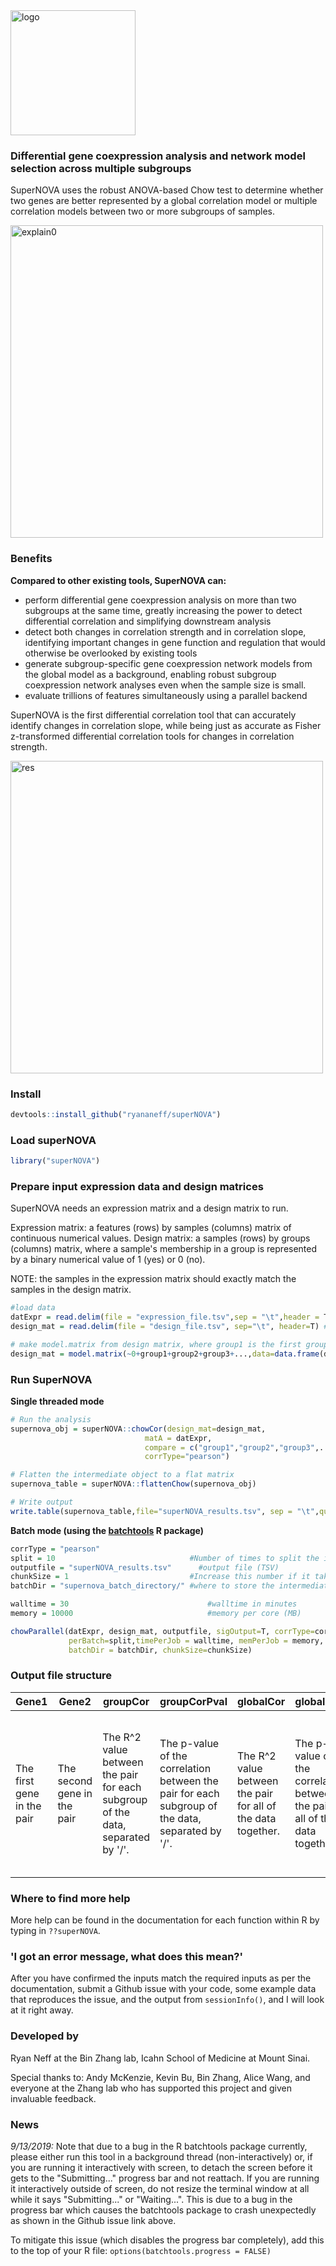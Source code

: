 <img src="https://i.imgur.com/sRIxQAf.png" alt="logo" width=200>

### Differential gene coexpression analysis and network model selection across multiple subgroups

SuperNOVA uses the robust ANOVA-based Chow test to determine whether two genes are better represented by a global correlation model or multiple correlation models between two or more subgroups of samples. 

<img src="https://i.imgur.com/vtRwYLN.png" alt="explain0" width=500>

### Benefits

**Compared to other existing tools, SuperNOVA can:**
* perform differential gene coexpression analysis on more than two subgroups at the same time, greatly increasing the power to detect differential correlation and simplifying downstream analysis 
* detect both changes in correlation strength and in correlation slope, identifying important changes in gene function and regulation that would otherwise be overlooked by existing tools
* generate subgroup-specific gene coexpression network models from the global model as a background, enabling robust subgroup coexpression network analyses even when the sample size is small. 
* evaluate trillions of features simultaneously using a parallel backend

SuperNOVA is the first differential correlation tool that can accurately identify changes in correlation slope, while being just as accurate as Fisher z-transformed differential correlation tools for changes in correlation strength.

<img src="https://i.imgur.com/ww9jlDt.png" alt="res" width=500>

### Install 

```R
devtools::install_github("ryananeff/superNOVA")
```

### Load superNOVA

```R
library("superNOVA")
```

### Prepare input expression data and design matrices

SuperNOVA needs an expression matrix and a design matrix to run.

Expression matrix: a features (rows) by samples (columns) matrix of continuous numerical values.
Design matrix: a samples (rows) by groups (columns) matrix, where a sample's membership in a group is represented by a binary numerical value of 1 (yes) or 0 (no).

NOTE: the samples in the expression matrix should exactly match the samples in the design matrix. 

```R
#load data
datExpr = read.delim(file = "expression_file.tsv",sep = "\t",header = T) #expression
design_mat = read.delim(file = "design_file.tsv", sep="\t", header=T) #design

# make model.matrix from design matrix, where group1 is the first group, group2 is the second group, etc...
design_mat = model.matrix(~0+group1+group2+group3+...,data=data.frame(design_mat))

```

### Run SuperNOVA

**Single threaded mode**

```R
# Run the analysis
supernova_obj = superNOVA::chowCor(design_mat=design_mat,
                              matA = datExpr,
                              compare = c("group1","group2","group3",...),
                              corrType="pearson")

# Flatten the intermediate object to a flat matrix
supernova_table = superNOVA::flattenChow(supernova_obj)

# Write output
write.table(supernova_table,file="superNOVA_results.tsv", sep = "\t",quote = F,row.names = F)

```

**Batch mode (using the [batchtools](https://mllg.github.io/batchtools/index.html) R package)**

```R
corrType = "pearson"
split = 10	                            #Number of times to split the input into smaller chunks
outputfile = "superNOVA_results.tsv"	  #output file (TSV)
chunkSize = 1                           #Increase this number if it takes a long time to submit jobs to HPC
batchDir = "supernova_batch_directory/" #where to store the intermediate results

walltime = 30 								#walltime in minutes
memory = 10000								#memory per core (MB)

chowParallel(datExpr, design_mat, outputfile, sigOutput=T, corrType=corrType,
             perBatch=split,timePerJob = walltime, memPerJob = memory,
             batchDir = batchDir, chunkSize=chunkSize)

```

### Output file structure

| Gene1                      | Gene2                       | groupCor                                                                        | groupCorPval                                                                                      | globalCor                                                    | globalCorP                                                                    | pValDiff                                                                                                                                                                                             | qValDiff                                                | Classes                                                                                  | group_order                                                          |
|----------------------------|-----------------------------|---------------------------------------------------------------------------------|---------------------------------------------------------------------------------------------------|--------------------------------------------------------------|-------------------------------------------------------------------------------|------------------------------------------------------------------------------------------------------------------------------------------------------------------------------------------------------|---------------------------------------------------------|------------------------------------------------------------------------------------------|----------------------------------------------------------------------|
| The first gene in the pair | The second gene in the pair | The R^2 value between the pair for each subgroup of the data, separated by '/'. | The p-value of the correlation between the pair for each subgroup of the data, separated by '/'.  | The R^2 value between the pair for all of the data together. | The p-value of the correlation between the pair for all of the data together. | The p-value that a single linear regression model fits all of the data vs. separate subgroup models under ANOVA. | The adjusted q-value of the reported Chow test p-value. | The correlation direction ("+","0","-") for each subgroup of the data, separated by '/'. | The order of the subgroups evaluated by SuperNOVA, separated by '/'. |


### Where to find more help

More help can be found in the documentation for each function within R by typing in `??superNOVA`.


### 'I got an error message, what does this mean?'

After you have confirmed the inputs match the required inputs as per the documentation, submit a Github issue with your code, some example data that reproduces the issue, and the output from `sessionInfo()`, and I will look at it right away.

### Developed by 

Ryan Neff at the Bin Zhang lab, Icahn School of Medicine at Mount Sinai. 

Special thanks to: Andy McKenzie, Kevin Bu, Bin Zhang, Alice Wang, and everyone at the Zhang lab who has supported this project and given invaluable feedback.

### News

*9/13/2019:* Note that due to a bug in the R batchtools package currently, please either run this tool in a background thread (non-interactively) or, if you are running it interactively with screen, to detach the screen before it gets to the "Submitting..." progress bar and not reattach. If you are running it interactively outside of screen, do not resize the terminal window at all while it says "Submitting..." or "Waiting...". This is due to a bug in the progress bar which causes the batchtools package to crash unexpectedly as shown in the Github issue link above.

To mitigate this issue (which disables the progress bar completely), add this to the top of your R file: 
`options(batchtools.progress = FALSE)`

